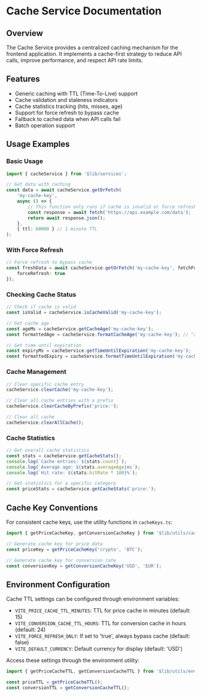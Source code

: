 # Cache Service Documentation

## Overview

The Cache Service provides a centralized caching mechanism for the frontend application. It implements a cache-first strategy to reduce API calls, improve performance, and respect API rate limits.

## Features

- Generic caching with TTL (Time-To-Live) support
- Cache validation and staleness indicators
- Cache statistics tracking (hits, misses, age)
- Support for force refresh to bypass cache
- Fallback to cached data when API calls fail
- Batch operation support

## Usage Examples

### Basic Usage

```typescript
import { cacheService } from '$lib/services';

// Get data with caching
const data = await cacheService.getOrFetch(
	'my-cache-key',
	async () => {
		// This function only runs if cache is invalid or force refresh is true
		const response = await fetch('https://api.example.com/data');
		return await response.json();
	},
	{ ttl: 60000 } // 1 minute TTL
);
```

### With Force Refresh

```typescript
// Force refresh to bypass cache
const freshData = await cacheService.getOrFetch('my-cache-key', fetchFunction, {
	forceRefresh: true
});
```

### Checking Cache Status

```typescript
// Check if cache is valid
const isValid = cacheService.isCacheValid('my-cache-key');

// Get cache age
const ageMs = cacheService.getCacheAge('my-cache-key');
const formattedAge = cacheService.formatCacheAge('my-cache-key'); // "2 minutes ago"

// Get time until expiration
const expiryMs = cacheService.getTimeUntilExpiration('my-cache-key');
const formattedExpiry = cacheService.formatTimeUntilExpiration('my-cache-key'); // "Expires in 13 minutes"
```

### Cache Management

```typescript
// Clear specific cache entry
cacheService.clearCache('my-cache-key');

// Clear all cache entries with a prefix
cacheService.clearCacheByPrefix('price:');

// Clear all cache
cacheService.clearAllCache();
```

### Cache Statistics

```typescript
// Get overall cache statistics
const stats = cacheService.getCacheStats();
console.log(`Cache entries: ${stats.count}`);
console.log(`Average age: ${stats.averageAge}ms`);
console.log(`Hit rate: ${stats.hitRate * 100}%`);

// Get statistics for a specific category
const priceStats = cacheService.getCacheStats('price:');
```

## Cache Key Conventions

For consistent cache keys, use the utility functions in `cacheKeys.ts`:

```typescript
import { getPriceCacheKey, getConversionCacheKey } from '$lib/utils/cacheKeys';

// Generate cache key for price data
const priceKey = getPriceCacheKey('crypto', 'BTC');

// Generate cache key for conversion rate
const conversionKey = getConversionCacheKey('USD', 'EUR');
```

## Environment Configuration

Cache TTL settings can be configured through environment variables:

- `VITE_PRICE_CACHE_TTL_MINUTES`: TTL for price cache in minutes (default: 15)
- `VITE_CONVERSION_CACHE_TTL_HOURS`: TTL for conversion cache in hours (default: 24)
- `VITE_FORCE_REFRESH_ONLY`: If set to 'true', always bypass cache (default: false)
- `VITE_DEFAULT_CURRENCY`: Default currency for display (default: 'USD')

Access these settings through the environment utility:

```typescript
import { getPriceCacheTTL, getConversionCacheTTL } from '$lib/utils/environment';

const priceTTL = getPriceCacheTTL();
const conversionTTL = getConversionCacheTTL();
```
